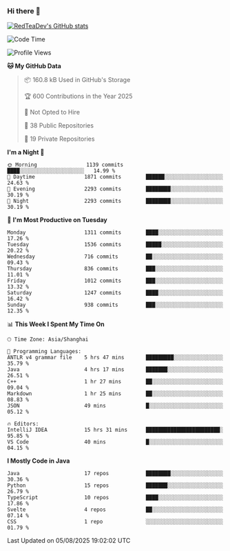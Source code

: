### Hi there 👋

<!--
**RedTeaDev/RedTeaDev** is a ✨ _special_ ✨ repository because its `README.md` (this file) appears on your GitHub profile.

Here are some ideas to get you started:

- 🔭 I’m currently working on ...
- 🌱 I’m currently learning ...
- 👯 I’m looking to collaborate on ...
- 🤔 I’m looking for help with ...
- 💬 Ask me about ...
- 📫 How to reach me: ...
- 😄 Pronouns: ...
- ⚡ Fun fact: ...
-->

<!--
[![wakatime](https://wakatime.com/badge/user/6b101ed0-04c0-4490-9283-eb61f2efff96.svg)](https://wakatime.com/@6b101ed0-04c0-4490-9283-eb61f2efff96)
!-->

[![RedTeaDev's GitHub stats](https://github-readme-stats.vercel.app/api?username=RedTeaDev\&include_all_commits=true)](https://github.com/anuraghazra/github-readme-stats)
<!--
[![willianrod's wakatime stats](https://github-readme-stats.vercel.app/api/wakatime?username=RedTeaDev)](https://github.com/anuraghazra/github-readme-stats)
!-->
<!--START_SECTION:waka-->
![Code Time](http://img.shields.io/badge/Code%20Time-3%2C449%20hrs%203%20mins-blue)

![Profile Views](http://img.shields.io/badge/Profile%20Views-0-blue)

**🐱 My GitHub Data** 

> 📦 160.8 kB Used in GitHub's Storage 
 > 
> 🏆 600 Contributions in the Year 2025
 > 
> 🚫 Not Opted to Hire
 > 
> 📜 38 Public Repositories 
 > 
> 🔑 19 Private Repositories 
 > 
**I'm a Night 🦉** 

```text
🌞 Morning                1139 commits        ████░░░░░░░░░░░░░░░░░░░░░   14.99 % 
🌆 Daytime                1871 commits        ██████░░░░░░░░░░░░░░░░░░░   24.63 % 
🌃 Evening                2293 commits        ████████░░░░░░░░░░░░░░░░░   30.19 % 
🌙 Night                  2293 commits        ████████░░░░░░░░░░░░░░░░░   30.19 % 
```
📅 **I'm Most Productive on Tuesday** 

```text
Monday                   1311 commits        ████░░░░░░░░░░░░░░░░░░░░░   17.26 % 
Tuesday                  1536 commits        █████░░░░░░░░░░░░░░░░░░░░   20.22 % 
Wednesday                716 commits         ██░░░░░░░░░░░░░░░░░░░░░░░   09.43 % 
Thursday                 836 commits         ███░░░░░░░░░░░░░░░░░░░░░░   11.01 % 
Friday                   1012 commits        ███░░░░░░░░░░░░░░░░░░░░░░   13.32 % 
Saturday                 1247 commits        ████░░░░░░░░░░░░░░░░░░░░░   16.42 % 
Sunday                   938 commits         ███░░░░░░░░░░░░░░░░░░░░░░   12.35 % 
```


📊 **This Week I Spent My Time On** 

```text
🕑︎ Time Zone: Asia/Shanghai

💬 Programming Languages: 
ANTLR v4 grammar file    5 hrs 47 mins       █████████░░░░░░░░░░░░░░░░   35.79 % 
Java                     4 hrs 17 mins       ███████░░░░░░░░░░░░░░░░░░   26.51 % 
C++                      1 hr 27 mins        ██░░░░░░░░░░░░░░░░░░░░░░░   09.04 % 
Markdown                 1 hr 25 mins        ██░░░░░░░░░░░░░░░░░░░░░░░   08.83 % 
JSON                     49 mins             █░░░░░░░░░░░░░░░░░░░░░░░░   05.12 % 

🔥 Editors: 
IntelliJ IDEA            15 hrs 31 mins      ████████████████████████░   95.85 % 
VS Code                  40 mins             █░░░░░░░░░░░░░░░░░░░░░░░░   04.15 % 
```

**I Mostly Code in Java** 

```text
Java                     17 repos            ████████░░░░░░░░░░░░░░░░░   30.36 % 
Python                   15 repos            ███████░░░░░░░░░░░░░░░░░░   26.79 % 
TypeScript               10 repos            ████░░░░░░░░░░░░░░░░░░░░░   17.86 % 
Svelte                   4 repos             ██░░░░░░░░░░░░░░░░░░░░░░░   07.14 % 
CSS                      1 repo              ░░░░░░░░░░░░░░░░░░░░░░░░░   01.79 % 
```




 Last Updated on 05/08/2025 19:02:02 UTC
<!--END_SECTION:waka-->


